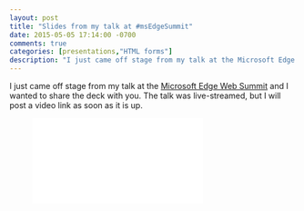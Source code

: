 ```yaml
---
layout: post
title: "Slides from my talk at #msEdgeSummit"
date: 2015-05-05 17:14:00 -0700
comments: true
categories: [presentations,"HTML forms"]
description: "I just came off stage from my talk at the Microsoft Edge Web Summit and I wanted to share the deck with you. The talk was live-streamed, but I will post a video link as soon as it is up."
---
```


I just came off stage from my talk at the [Microsoft Edge Web Summit](http://devchannel.modern.ie/websummit2015) and I wanted to share the deck with you. The talk was live-streamed, but I will post a video link as soon as it is up.

<!-- more -->

<figure class="video-embed video-embed--16x9">  
<iframe class="video-embed__video" src="//www.slideshare.net/slideshow/embed_code/key/H1xKkpN0KIoXq3" frameborder="0"></iframe>  
</figure>